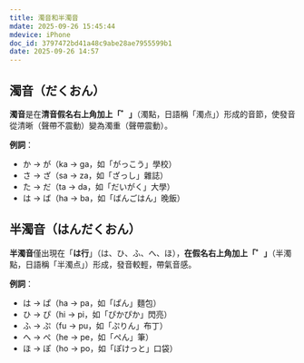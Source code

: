```yaml
---
title: 濁音和半濁音
mdate: 2025-09-26 15:45:44
mdevice: iPhone
doc_id: 3797472bd41a48c9abe28ae7955599b1
date: 2025-09-26 14:57
---
```


## 濁音（だくおん）
**濁音**是在**清音假名右上角加上「゛」**（濁點，日語稱「濁点」）形成的音節，使發音從清晰（聲帶不震動）變為濁重（聲帶震動）。

**例詞**：
- か → が（ka → ga，如「がっこう」學校）
- さ → ざ（sa → za，如「ざっし」雜誌）
- た → だ（ta → da，如「だいがく」大學）
- は → ば（ha → ba，如「ばんごはん」晚飯）

## 半濁音（はんだくおん）
**半濁音**僅出現在「**は行**」（は、ひ、ふ、へ、ほ），**在假名右上角加上「゜」**（半濁點，日語稱「半濁点」）形成，發音較輕，帶氣音感。

**例詞**：
- は → ぱ（ha → pa，如「ぱん」麵包）
- ひ → ぴ（hi → pi，如「ぴかぴか」閃亮）
- ふ → ぷ（fu → pu，如「ぷりん」布丁）
- へ → ぺ（he → pe，如「ぺん」筆）
- ほ → ぽ（ho → po，如「ぽけっと」口袋）